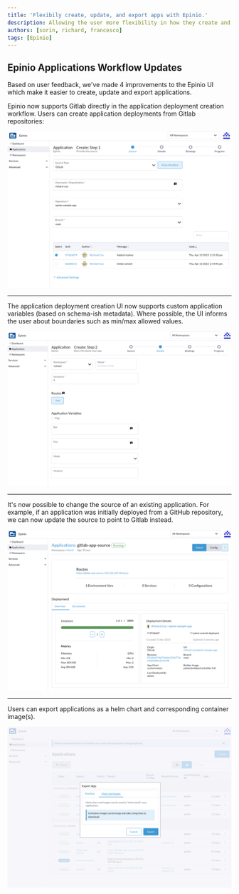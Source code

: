 ```yaml
---
title: 'Flexibily create, update, and export apps with Epinio.'
description: Allowing the user more flexibility in how they create and export apps
authors: [sorin, richard, francesco]
tags: [Epinio]
---
```

## Epinio Applications Workflow Updates

Based on user feedback, we've made 4 improvements to the Epinio UI which make it easier to create, update and export applications.

Epinio now supports Gitlab directly in the application deployment creation workflow. 
Users can create application deployments from Gitlab repositories:

![Step 1](./image4.png)

---

The application deployment creation UI now supports custom application variables (based on schema-ish metadata). Where possible, the UI informs the user about boundaries such as min/max allowed values.

![Step 2](./image2.png)

---

It's now possible to change the source of an existing application. For example, if an application was initially deployed from a GitHub repository, we can now update the source to point to Gitlab instead.

![Overview](./image3.png)

---

Users can export applications as a helm chart and corresponding container image(s). 

![Export](./image1.png)





